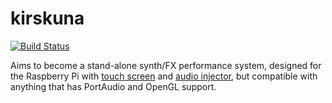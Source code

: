 # kirskuna

[![Build Status](https://travis-ci.org/ahihi/kirskuna.svg?branch=master)](https://travis-ci.org/ahihi/kirskuna)

Aims to become a stand-alone synth/FX performance system, designed for the Raspberry Pi with [touch screen](https://www.raspberrypi.org/products/raspberry-pi-touch-display/) and [audio injector](https://www.kickstarter.com/projects/1250664710/audio-injector-sound-card-for-the-raspberry-pi), but compatible with anything that has PortAudio and OpenGL support.
